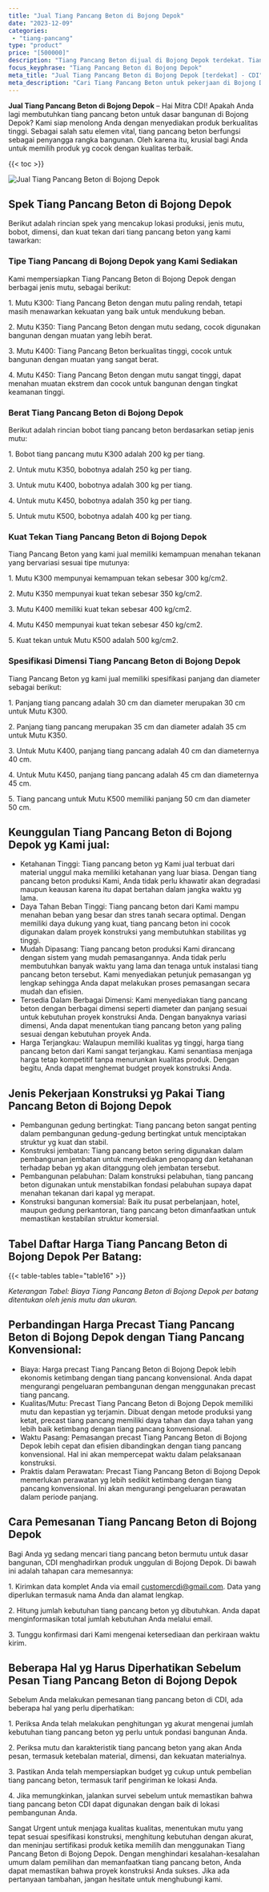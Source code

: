 ```yaml
---
title: "Jual Tiang Pancang Beton di Bojong Depok"
date: "2023-12-09"
categories:
 - "tiang-pancang"
type: "product"
price: "[500000]"
description: "Tiang Pancang Beton dijual di Bojong Depok terdekat. Tiang Pancang Beton ini sering diaplikasaikan dalam project pembangunan sebagai fondasi yang tahan lama dan berkualitas tinggi. Silakan kontak kami untuk keterangan lebih lanjut."
focus_keyphrase: "Tiang Pancang Beton di Bojong Depok"
meta_title: "Jual Tiang Pancang Beton di Bojong Depok [terdekat] - CDI"
meta_description: "Cari Tiang Pancang Beton untuk pekerjaan di Bojong Depok? Kami menyediakan Tiang Pancang Beton berkualitas untuk pembangunan. Segera dapatkan penawaran terbaik sekarang."
---
```


**Jual Tiang Pancang Beton di Bojong Depok** – Hai Mitra CDI! Apakah Anda lagi membutuhkan tiang pancang beton untuk dasar bangunan di Bojong Depok? Kami siap menolong Anda dengan menyediakan produk berkualitas tinggi. Sebagai salah satu elemen vital, tiang pancang beton berfungsi sebagai penyangga rangka bangunan. Oleh karena itu, krusial bagi Anda untuk memilih produk yg cocok dengan kualitas terbaik.

{{< toc >}}

![Jual Tiang Pancang Beton di Bojong Depok](/images/tiang-pancang/tiang-pancang-05.jpg)

## Spek Tiang Pancang Beton di Bojong Depok

Berikut adalah rincian spek yang mencakup lokasi produksi, jenis mutu, bobot, dimensi, dan kuat tekan dari tiang pancang beton yang kami tawarkan:

### Tipe Tiang Pancang di Bojong Depok yang Kami Sediakan

Kami mempersiapkan Tiang Pancang Beton di Bojong Depok dengan berbagai jenis mutu, sebagai berikut:

1\. Mutu K300: Tiang Pancang Beton dengan mutu paling rendah, tetapi masih menawarkan kekuatan yang baik untuk mendukung beban.

2\. Mutu K350: Tiang Pancang Beton dengan mutu sedang, cocok digunakan bangunan dengan muatan yang lebih berat.

3\. Mutu K400: Tiang Pancang Beton berkualitas tinggi, cocok untuk bangunan dengan muatan yang sangat berat.

4\. Mutu K450: Tiang Pancang Beton dengan mutu sangat tinggi, dapat menahan muatan ekstrem dan cocok untuk bangunan dengan tingkat keamanan tinggi.

### Berat Tiang Pancang Beton di Bojong Depok

Berikut adalah rincian bobot tiang pancang beton berdasarkan setiap jenis mutu:

1\. Bobot tiang pancang mutu K300 adalah 200 kg per tiang.

2\. Untuk mutu K350, bobotnya adalah 250 kg per tiang.

3\. Untuk mutu K400, bobotnya adalah 300 kg per tiang.

4\. Untuk mutu K450, bobotnya adalah 350 kg per tiang.

5\. Untuk mutu K500, bobotnya adalah 400 kg per tiang.

### Kuat Tekan Tiang Pancang Beton di Bojong Depok

Tiang Pancang Beton yang kami jual memiliki kemampuan menahan tekanan yang bervariasi sesuai tipe mutunya:

1\. Mutu K300 mempunyai kemampuan tekan sebesar 300 kg/cm2.

2\. Mutu K350 mempunyai kuat tekan sebesar 350 kg/cm2.

3\. Mutu K400 memiliki kuat tekan sebesar 400 kg/cm2.

4\. Mutu K450 mempunyai kuat tekan sebesar 450 kg/cm2.

5\. Kuat tekan untuk Mutu K500 adalah 500 kg/cm2.

### Spesifikasi Dimensi Tiang Pancang Beton di Bojong Depok

Tiang Pancang Beton yg kami jual memiliki spesifikasi panjang dan diameter sebagai berikut:

1\. Panjang tiang pancang adalah 30 cm dan diameter merupakan 30 cm untuk Mutu K300.

2\. Panjang tiang pancang merupakan 35 cm dan diameter adalah 35 cm untuk Mutu K350.

3\. Untuk Mutu K400, panjang tiang pancang adalah 40 cm dan diameternya 40 cm.

4\. Untuk Mutu K450, panjang tiang pancang adalah 45 cm dan diameternya 45 cm.

5\. Tiang pancang untuk Mutu K500 memiliki panjang 50 cm dan diameter 50 cm.

## Keunggulan Tiang Pancang Beton di Bojong Depok yg Kami jual:

*   Ketahanan Tinggi: Tiang pancang beton yg Kami jual terbuat dari material unggul maka memiliki ketahanan yang luar biasa. Dengan tiang pancang beton produksi Kami, Anda tidak perlu khawatir akan degradasi maupun keausan karena itu dapat bertahan dalam jangka waktu yg lama.
*   Daya Tahan Beban Tinggi: Tiang pancang beton dari Kami mampu menahan beban yang besar dan stres tanah secara optimal. Dengan memiliki daya dukung yang kuat, tiang pancang beton ini cocok digunakan dalam proyek konstruksi yang membutuhkan stabilitas yg tinggi.
*   Mudah Dipasang: Tiang pancang beton produksi Kami dirancang dengan sistem yang mudah pemasangannya. Anda tidak perlu membutuhkan banyak waktu yang lama dan tenaga untuk instalasi tiang pancang beton tersebut. Kami menyediakan petunjuk pemasangan yg lengkap sehingga Anda dapat melakukan proses pemasangan secara mudah dan efisien.
*   Tersedia Dalam Berbagai Dimensi: Kami menyediakan tiang pancang beton dengan berbagai dimensi seperti diameter dan panjang sesuai untuk kebutuhan proyek konstruksi Anda. Dengan banyaknya variasi dimensi, Anda dapat menentukan tiang pancang beton yang paling sesuai dengan kebutuhan proyek Anda.
*   Harga Terjangkau: Walaupun memiliki kualitas yg tinggi, harga tiang pancang beton dari Kami sangat terjangkau. Kami senantiasa menjaga harga tetap kompetitif tanpa menurunkan kualitas produk. Dengan begitu, Anda dapat menghemat budget proyek konstruksi Anda.

## Jenis Pekerjaan Konstruksi yg Pakai Tiang Pancang Beton di Bojong Depok

*   Pembangunan gedung bertingkat: Tiang pancang beton sangat penting dalam pembangunan gedung-gedung bertingkat untuk menciptakan struktur yg kuat dan stabil.
*   Konstruksi jembatan: Tiang pancang beton sering digunakan dalam pembangunan jembatan untuk menyediakan penopang dan ketahanan terhadap beban yg akan ditanggung oleh jembatan tersebut.
*   Pembangunan pelabuhan: Dalam konstruksi pelabuhan, tiang pancang beton digunakan untuk menstabilkan fondasi pelabuhan supaya dapat menahan tekanan dari kapal yg merapat.
*   Konstruksi bangunan komersial: Baik itu pusat perbelanjaan, hotel, maupun gedung perkantoran, tiang pancang beton dimanfaatkan untuk memastikan kestabilan struktur komersial.

## Tabel Daftar Harga Tiang Pancang Beton di Bojong Depok Per Batang:

{{< table-tables table="table16" >}}

_Keterangan Tabel: Biaya Tiang Pancang Beton di Bojong Depok per batang ditentukan oleh jenis mutu dan ukuran._

## Perbandingan Harga Precast Tiang Pancang Beton di Bojong Depok dengan Tiang Pancang Konvensional:

*   Biaya: Harga precast Tiang Pancang Beton di Bojong Depok lebih ekonomis ketimbang dengan tiang pancang konvensional. Anda dapat mengurangi pengeluaran pembangunan dengan menggunakan precast tiang pancang.
*   Kualitas/Mutu: Precast Tiang Pancang Beton di Bojong Depok memiliki mutu dan kepastian yg terjamin. Dibuat dengan metode produksi yang ketat, precast tiang pancang memiliki daya tahan dan daya tahan yang lebih baik ketimbang dengan tiang pancang konvensional.
*   Waktu Pasang: Pemasangan precast Tiang Pancang Beton di Bojong Depok lebih cepat dan efisien dibandingkan dengan tiang pancang konvensional. Hal ini akan mempercepat waktu dalam pelaksanaan konstruksi.
*   Praktis dalam Perawatan: Precast Tiang Pancang Beton di Bojong Depok memerlukan perawatan yg lebih sedikit ketimbang dengan tiang pancang konvensional. Ini akan mengurangi pengeluaran perawatan dalam periode panjang.

## Cara Pemesanan Tiang Pancang Beton di Bojong Depok

Bagi Anda yg sedang mencari tiang pancang beton bermutu untuk dasar bangunan, CDI menghadirkan produk unggulan di Bojong Depok. Di bawah ini adalah tahapan cara memesannya:

1\.  Kirimkan data komplet Anda via email customercdi@gmail.com. Data yang diperlukan termasuk nama Anda dan alamat lengkap.

2\.  Hitung jumlah kebutuhan tiang pancang beton yg dibutuhkan. Anda dapat menginformasikan total jumlah kebutuhan Anda melalui email.

3\.  Tunggu konfirmasi dari Kami mengenai ketersediaan dan perkiraan waktu kirim.

## Beberapa Hal yg Harus Diperhatikan Sebelum Pesan Tiang Pancang Beton di Bojong Depok

Sebelum Anda melakukan pemesanan tiang pancang beton di CDI, ada beberapa hal yang perlu diperhatikan:

1\.  Periksa Anda telah melakukan penghitungan yg akurat mengenai jumlah kebutuhan tiang pancang beton yg perlu untuk pondasi bangunan Anda.

2\.  Periksa mutu dan karakteristik tiang pancang beton yang akan Anda pesan, termasuk ketebalan material, dimensi, dan kekuatan materialnya.

3\.  Pastikan Anda telah mempersiapkan budget yg cukup untuk pembelian tiang pancang beton, termasuk tarif pengiriman ke lokasi Anda.

4\.  Jika memungkinkan, jalankan survei sebelum untuk memastikan bahwa tiang pancang beton CDI dapat digunakan dengan baik di lokasi pembangunan Anda.

Sangat Urgent untuk menjaga kualitas kualitas, menentukan mutu yang tepat sesuai spesifikasi konstruksi, menghitung kebutuhan dengan akurat, dan meninjau sertifikasi produk ketika memilih dan menggunakan Tiang Pancang Beton di Bojong Depok. Dengan menghindari kesalahan-kesalahan umum dalam pemilihan dan memanfaatkan tiang pancang beton, Anda dapat memastikan bahwa proyek konstruksi Anda sukses. Jika ada pertanyaan tambahan, jangan hesitate untuk menghubungi kami.